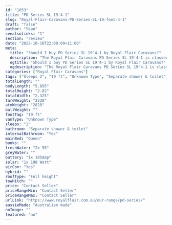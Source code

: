 ```yaml
---
id: "1053"
title: "PD Series SL 19'4-1"
slug: "Royal-Flair-Caravans-PD-Series-SL-19-foot-4-1"
draft: "false"
author: "Sean"
seealsolinks: "1"
section: "review"
date: "2022-10-10T22:00:09+11:00"
meta:
  title: "Should I buy PD Series SL 19'4-1 by Royal Flair Caravans?"
  description: "The Royal Flair Caravans PD Series SL 19'4-1 is classed as Unknown Type, and sleeps 2 people. It is Australian made and comes in at 19 ft. It generally has Separate shower & toilet."
  ogtitle: "Should I buy PD Series SL 19'4-1 by Royal Flair Caravans?"
  ogdescription: "The Royal Flair Caravans PD Series SL 19'4-1 is classed as Unknown Type, and sleeps 2 people. It is Australian made and comes in at 19 ft. It generally has Separate shower & toilet."
categories: ["Royal Flair Caravans"]
tags: ["Sleeps 2", "19 ft", "Unknown Type", "Separate shower & toilet", "Full height", "Price Unknown", "Australian made"]
totalLength: ""
bodyLength: "5.895"
totalHeight: "2.82"
totalWidth: "2.325"
tareWeight: "2228"
atmWeight: "2828"
ballWeight: ""
footTag: "19 ft"
vanType: "Unknown Type"
sleeps: "2"
bathroom: "Separate shower & toilet"
internalBathroom: "Yes"
mainBed: "Queen"
bunks: ""
freshWater: "2x 95"
greyWater: ""
battery: "1x 105Amp"
solar: "1x 190 Watt"
airCon: "Yes"
hybrid: ""
roofType: "Full height"
towHitch: ""
price: "Contact Seller"
priceRangeMin: "Contact Seller"
priceRangeMax: "Contact Seller"
urlLink: "https://www.royalflair.com.au/our-range/pd-series/"
aussieMade: "Australian made"
noImage: ""
featured: "no"
---
```

